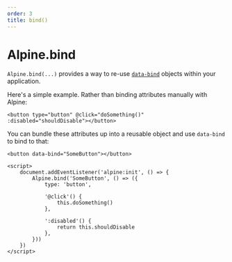 ```yaml
---
order: 3
title: bind()
---
```


# Alpine.bind

`Alpine.bind(...)` provides a way to re-use [`data-bind`](/directives/bind#bind-directives) objects within your application.

Here's a simple example. Rather than binding attributes manually with Alpine:

```alpine
<button type="button" @click="doSomething()" :disabled="shouldDisable"></button>
```

You can bundle these attributes up into a reusable object and use `data-bind` to bind to that:

```alpine
<button data-bind="SomeButton"></button>

<script>
    document.addEventListener('alpine:init', () => {
        Alpine.bind('SomeButton', () => ({
            type: 'button',

            '@click'() {
                this.doSomething()
            },

            ':disabled'() {
                return this.shouldDisable
            },
        }))
    })
</script>
```
